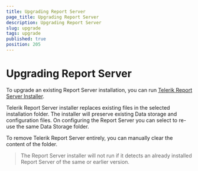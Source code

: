 ```yaml
---
title: Upgrading Report Server
page_title: Upgrading Report Server
description: Upgrading Report Server
slug: upgrade
tags: upgrade
published: true
position: 205
---
```


# Upgrading Report Server

To upgrade an existing Report Server installation, you can run [Telerik Report Server Installer](/setup/installation).


Telerik Report Server installer replaces existing files in the selected installation folder. 
The installer will preserve existing Data storage and configuration files. 
On configuring the Report Server you can select to re-use the same Data Storage folder.

To remove Telerik Report Server entirely, you can manually clear the content of the folder.

> The Report Server installer will not run if it detects an already installed Report Server of the same or earlier version.
